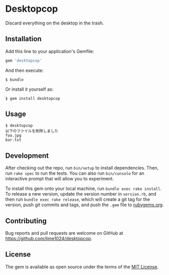 # Desktopcop

Discard everything on the desktop in the trash.

## Installation

Add this line to your application's Gemfile:

```ruby
gem 'desktopcop'
```

And then execute:

    $ bundle

Or install it yourself as:

    $ gem install desktopcop

## Usage

```console
$ desktopcop
以下のファイルを削除しました
foo.jpg
bar.txt
```

## Development

After checking out the repo, run `bin/setup` to install dependencies. Then, run `rake spec` to run the tests. You can also run `bin/console` for an interactive prompt that will allow you to experiment.

To install this gem onto your local machine, run `bundle exec rake install`. To release a new version, update the version number in `version.rb`, and then run `bundle exec rake release`, which will create a git tag for the version, push git commits and tags, and push the `.gem` file to [rubygems.org](https://rubygems.org).

## Contributing

Bug reports and pull requests are welcome on GitHub at https://github.com/lime1024/desktopcop.

## License

The gem is available as open source under the terms of the [MIT License](https://opensource.org/licenses/MIT).
